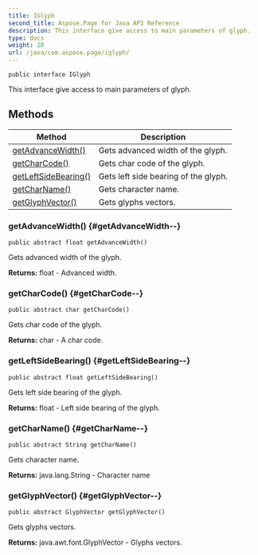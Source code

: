```yaml
---
title: IGlyph
second_title: Aspose.Page for Java API Reference
description: This interface give access to main parameters of glyph.
type: docs
weight: 20
url: /java/com.aspose.page/iglyph/
---
```

```
public interface IGlyph
```

This interface give access to main parameters of glyph.
## Methods

| Method | Description |
| --- | --- |
| [getAdvanceWidth()](#getAdvanceWidth--) | Gets advanced width of the glyph. |
| [getCharCode()](#getCharCode--) | Gets char code of the glyph. |
| [getLeftSideBearing()](#getLeftSideBearing--) | Gets left side bearing of the glyph. |
| [getCharName()](#getCharName--) | Gets character name. |
| [getGlyphVector()](#getGlyphVector--) | Gets glyphs vectors. |
### getAdvanceWidth() {#getAdvanceWidth--}
```
public abstract float getAdvanceWidth()
```


Gets advanced width of the glyph.

**Returns:**
float - Advanced width.
### getCharCode() {#getCharCode--}
```
public abstract char getCharCode()
```


Gets char code of the glyph.

**Returns:**
char - A char code.
### getLeftSideBearing() {#getLeftSideBearing--}
```
public abstract float getLeftSideBearing()
```


Gets left side bearing of the glyph.

**Returns:**
float - Left side bearing of the glyph.
### getCharName() {#getCharName--}
```
public abstract String getCharName()
```


Gets character name.

**Returns:**
java.lang.String - Character name
### getGlyphVector() {#getGlyphVector--}
```
public abstract GlyphVector getGlyphVector()
```


Gets glyphs vectors.

**Returns:**
java.awt.font.GlyphVector - Glyphs vectors.
